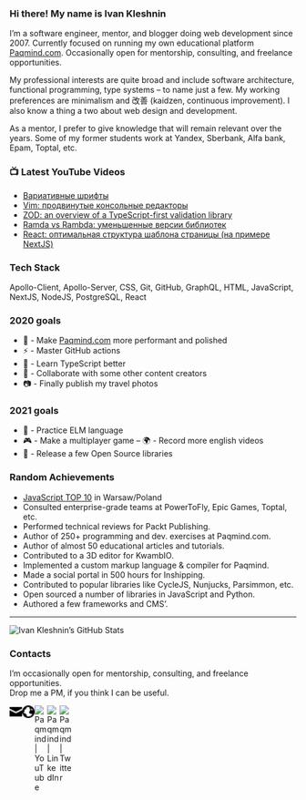 ### Hi there! My name is Ivan Kleshnin

I’m a software engineer, mentor, and blogger doing web development since 2007.
Currently focused on running my own educational platform [Paqmind.com](https://paqmind.com).
Occasionally open for mentorship, consulting, and freelance opportunities. 

My professional interests are quite broad and include software architecture, functional programming, 
type systems – to name just a few. My working preferences are minimalism and 改善 (kaidzen, continuous improvement).
I also know a thing a two about web design and development.

As a mentor, I prefer to give knowledge that will remain relevant over the years. 
Some of my former students work at Yandex, Sberbank, Alfa bank, Epam, Toptal, etc.

### 📺 Latest YouTube Videos
<!-- YOUTUBE:START -->
- [Вариативные шрифты](https://www.youtube.com/watch?v=FoBq0ePgjkI)
- [Vim: продвинутые консольные редакторы](https://www.youtube.com/watch?v=DisjdDbeVf8)
- [ZOD: an overview of a TypeScript-first validation library](https://www.youtube.com/watch?v=TUQ2fsDLDrA)
- [Ramda vs Rambda: уменьшенные версии библиотек](https://www.youtube.com/watch?v=ytQQzAaPS4Y)
- [React: оптимальная структура шаблона страницы (на примере NextJS)](https://www.youtube.com/watch?v=ZR44H_VogwA)
<!-- YOUTUBE:END -->

### Tech Stack

Apollo-Client, Apollo-Server, CSS, Git, GitHub, GraphQL, HTML, JavaScript, NextJS, NodeJS, PostgreSQL, React

### 2020 goals

- 🔮 - Make [Paqmind.com](https://paqmind.com) more performant and polished
- ⚡ - Master GitHub actions
- 🦋 - Learn TypeScript better 
- 👯 - Collaborate with some other content creators
- 📷 - Finally publish my travel photos
 
### 2021 goals 

- 💎 - Practice ELM language
- 🎮 - Make a multiplayer game 
– 🌍 - Record more english videos
- 🥅 - Release a few Open Source libraries

### Random Achievements

- [JavaScript TOP 10](http://git-awards.com/users/search?login=ivan-kleshnin) in Warsaw/Poland
- Consulted enterprise-grade teams at PowerToFly, Epic Games, Toptal, etc.
- Performed technical reviews for Packt Publishing.
- Author of 250+ programming and dev. exercises at Paqmind.com.
- Author of almost 50 educational articles and tutorials.
- Contributed to a 3D editor for KwambIO.
- Implemented a custom markup language & compiler for Paqmind.
- Made a social portal in 500 hours for Inshipping.
- Contributed to popular libraries like CycleJS, Nunjucks, Parsimmon, etc.
- Open sourced a number of libraries in JavaScript and Python.
- Authored a few frameworks and CMS’.

--- 

<img alt="Ivan Kleshnin’s GitHub Stats" src="https://github-readme-stats.vercel.app/api?username=ivan-kleshnin&show_icons=true&hide-border=true"/>
 
### Contacts

I’m occasionally open for mentorship, consulting, and freelance opportunities.<br/>
Drop me a PM, if you think I can be useful.

[<img align="left" alt="Paqmind.com" width="22px" src="https://raw.githubusercontent.com/iconic/open-iconic/master/svg/envelope-closed.svg" />][info@paqmind]
[<img align="left" alt="Paqmind | Email" width="22px" src="https://raw.githubusercontent.com/iconic/open-iconic/master/svg/globe.svg" />][paqmind]
[<img align="left" alt="Paqmind | YouTube" width="22px" src="https://cdn.jsdelivr.net/npm/simple-icons@v3/icons/youtube.svg" />][youtube]
[<img align="left" alt="Paqmind | LinkedIn" width="22px" src="https://cdn.jsdelivr.net/npm/simple-icons@v3/icons/linkedin.svg" />][linkedin]
[<img align="left" alt="Paqmind | Twitter" width="22px" src="https://cdn.jsdelivr.net/npm/simple-icons@v3/icons/twitter.svg" />][twitter]

[info@paqmind]: mailto:info@paqmind.com
[paqmind]: https://paqmind.com
[youtube]: https://youtube.com/c/ivan-kleshnin
[linkedin]: https://linkedin.com/in/ivan-kleshnin
[twitter]: https://twitter.com/ivankleshnin
